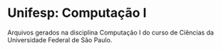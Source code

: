 Unifesp: Computação I
====================

Arquivos gerados na disciplina Computação I do curso de Ciências da Universidade Federal de São Paulo.
